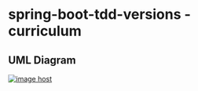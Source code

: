 # spring-boot-tdd-versions - curriculum


## UML Diagram
<a href="https://imgbox.com/sGIzRR4n" target="_blank"><img src="https://thumbs2.imgbox.com/c4/10/sGIzRR4n_t.png" alt="image host"/></a>

